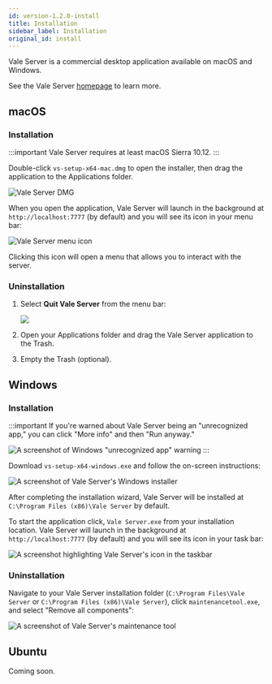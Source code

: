 ```yaml
---
id: version-1.2.0-install
title: Installation
sidebar_label: Installation
original_id: install
---
```


Vale Server is a commercial desktop application available on macOS and Windows.

See the Vale Server [homepage](https://errata.ai/vale-server/) to learn more.

## macOS

### Installation

:::important
Vale Server requires at least macOS Sierra 10.12.
:::

Double-click `vs-setup-x64-mac.dmg` to open the installer, then drag the application
to the Applications folder.

![Vale Server DMG](assets/ui/macOS/dmg.png)

When you open the application, Vale Server will launch in the background at
`http://localhost:7777` (by default) and you will see its icon in your menu
bar:

![Vale Server menu icon](assets/ui/macOS/menu.png)

Clicking this icon will open a menu that allows you to
interact with the server.

### Uninstallation

1. Select **Quit Vale Server** from the menu bar:

    <img src="assets/ui/macOS/quit.png" class="small">

2. Open your Applications folder and drag the Vale Server application to the Trash.

3. Empty the Trash (optional).

## Windows

### Installation

:::important
If you're warned about Vale Server being an "unrecognized app," you can
click "More info" and then "Run anyway."

![A screenshot of Windows "unrecognized app" warning](assets/ui/Windows/security.png)
:::

Download `vs-setup-x64-windows.exe` and follow the on-screen instructions:

![A screenshot of Vale Server's Windows installer](assets/ui/Windows/install.png)

After completing the installation wizard, Vale Server will be installed at
`C:\Program Files (x86)\Vale Server` by default.

To start the application click, `Vale Server.exe` from your installation
location. Vale Server will launch in the background at `http://localhost:7777`
(by default) and you will see its icon in your task bar:

![A screenshot highlighting Vale Server's icon in the taskbar](assets/ui/Windows/taskbar2.png)

### Uninstallation

Navigate to your Vale Server installation folder
(`C:\Program Files\Vale Server` or `C:\Program Files (x86)\Vale Server`),
click `maintenancetool.exe`, and select "Remove all components":

![A screenshot of Vale Server's maintenance tool](assets/ui/Windows/uninstall.png)

## Ubuntu

Coming soon.

